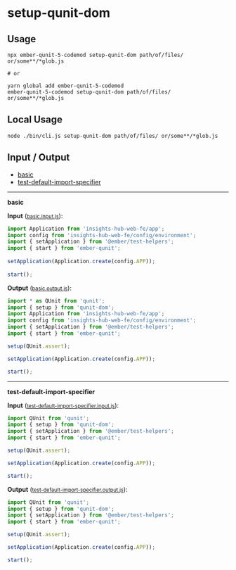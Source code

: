 # setup-qunit-dom


## Usage

```
npx ember-qunit-5-codemod setup-qunit-dom path/of/files/ or/some**/*glob.js

# or

yarn global add ember-qunit-5-codemod
ember-qunit-5-codemod setup-qunit-dom path/of/files/ or/some**/*glob.js
```

## Local Usage
```
node ./bin/cli.js setup-qunit-dom path/of/files/ or/some**/*glob.js
```

## Input / Output

<!--FIXTURES_TOC_START-->
* [basic](#basic)
* [test-default-import-specifier](#test-default-import-specifier)
<!--FIXTURES_TOC_END-->

<!--FIXTURES_CONTENT_START-->
---
<a id="basic">**basic**</a>

**Input** (<small>[basic.input.js](transforms/setup-qunit-dom/__testfixtures__/basic.input.js)</small>):
```js
import Application from 'insights-hub-web-fe/app'; 
import config from 'insights-hub-web-fe/config/environment'; 
import { setApplication } from '@ember/test-helpers'; 
import { start } from 'ember-qunit'; 
 
setApplication(Application.create(config.APP)); 
 
start(); 
```

**Output** (<small>[basic.output.js](transforms/setup-qunit-dom/__testfixtures__/basic.output.js)</small>):
```js
import * as QUnit from 'qunit';
import { setup } from 'qunit-dom';
import Application from 'insights-hub-web-fe/app';
import config from 'insights-hub-web-fe/config/environment';
import { setApplication } from '@ember/test-helpers';
import { start } from 'ember-qunit';

setup(QUnit.assert);

setApplication(Application.create(config.APP));

start(); 
```
---
<a id="test-default-import-specifier">**test-default-import-specifier**</a>

**Input** (<small>[test-default-import-specifier.input.js](transforms/setup-qunit-dom/__testfixtures__/test-default-import-specifier.input.js)</small>):
```js
import QUnit from 'qunit';
import { setup } from 'qunit-dom';
import { setApplication } from '@ember/test-helpers';
import { start } from 'ember-qunit';

setup(QUnit.assert);

setApplication(Application.create(config.APP));

start(); 

```

**Output** (<small>[test-default-import-specifier.output.js](transforms/setup-qunit-dom/__testfixtures__/test-default-import-specifier.output.js)</small>):
```js
import QUnit from 'qunit';
import { setup } from 'qunit-dom';
import { setApplication } from '@ember/test-helpers';
import { start } from 'ember-qunit';

setup(QUnit.assert);

setApplication(Application.create(config.APP));

start(); 
```
<!--FIXTURES_CONTENT_END-->